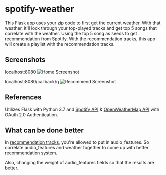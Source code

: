 # spotify-weather


This Flask app uses your zip code to first get the current weather. With that weather, it'll look through your top-played tracks and get top 5 songs that correlate with the weather. Using the top 5 song as seeds to get recommendation from Spotify. With the recommendation tracks, this app will create a playlist with the recommendation tracks.

## Screenshots


localhost:8080
![Home Screenshot](https://i.imgur.com/AEVEI9W.png "Home Screenshot")

localhost:8080/callback/q
![Recommend Screenshot](https://i.imgur.com/KTVgzfy.png "Recommend Screenshot")


## References


Utilizes Flask with Python 3.7 and [Spotify API](https://developer.spotify.com/documentation/web-api/) & [OpenWeatherMap API](https://openweathermap.org/api) with OAuth 2.0 Authentication.

## What can be done better


In [recommendation tracks](https://developer.spotify.com/documentation/web-api/reference/browse/get-recommendations/), you're allowed to put in audio_features. So correlate audio_features and weather together to come up with better recommendation system.

Also, changing the weight of audio_features fields so that the results are better.
